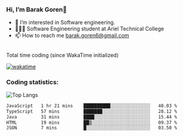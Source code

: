###  Hi, I’m Barak Goren👋
- 👀 I’m interested in Software engineering.
- 👨🏼‍🎓 Software Engineering student at Ariel Technical College
- 📫 How to reach me barak.goren6@gmail.com
##
Total time coding (since WakaTime initialized)

[![wakatime](https://wakatime.com/badge/user/5cc5ec80-a806-4ca2-a704-db29274e48cd.svg)](https://wakatime.com/@5cc5ec80-a806-4ca2-a704-db29274e48cd)

   
### Coding statistics:

![Top Langs](https://github-readme-stats.vercel.app/api/top-langs/?username=barakgoren&layout=compact&langs_count=30&exclude_repo=ML_learning&line_height=25)


<!--START_SECTION:waka-->

```txt
JavaScript   1 hr 21 mins    ██████████░░░░░░░░░░░░░░░   40.03 %
TypeScript   57 mins         ███████░░░░░░░░░░░░░░░░░░   28.12 %
Java         31 mins         ████░░░░░░░░░░░░░░░░░░░░░   15.44 %
HTML         19 mins         ██▒░░░░░░░░░░░░░░░░░░░░░░   09.37 %
JSON         7 mins          █░░░░░░░░░░░░░░░░░░░░░░░░   03.50 %
```

<!--END_SECTION:waka-->

<!---
barakgoren/barakgoren is a ✨ special ✨ repository because its `README.md` (this file) appears on your GitHub profile.
You can click the Preview link to take a look at your changes.
--->
